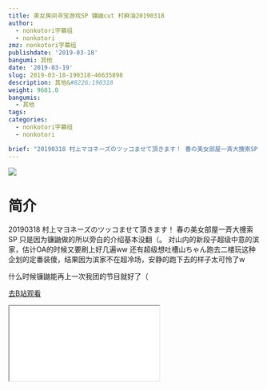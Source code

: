 ```yaml
---
title: 美女房间寻宝游戏SP 镰鼬cut 村麻油20190318
author:
  - nonkotori字幕组
  - nonkotori
zmz: nonkotori字幕组
publishdate: '2019-03-18'
bangumi: 其他
date: '2019-03-19'
slug: 2019-03-18-190318-46635898
description: 其他&#8226;190318
weight: 9681.0
bangumis:
  - 其他
tags:
categories:
  - nonkotori字幕组
  - nonkotori

brief: "20190318 村上マヨネーズのツッコませて頂きます！ 春の美女部屋一斉大捜索SP 只是因为镰鼬做的所以旁白的介绍基本没翻（。 对山内的新段子超级中意的滨家，估计OA的时候又要刷上好几遍ww 还有超级想吐槽山ちゃん跑去二楼玩这种企划的定番装傻，结果因为滨家不在超冷场，安静的跑下去的样子太可怜了w 什么时候镰鼬能再上一次我团的节目就好了（"
---
```

![](https://i.imgur.com/Z9TpWIS.jpg)
# 简介  
20190318 村上マヨネーズのツッコませて頂きます！ 春の美女部屋一斉大捜索SP
只是因为镰鼬做的所以旁白的介绍基本没翻（。
对山内的新段子超级中意的滨家，估计OA的时候又要刷上好几遍ww
还有超级想吐槽山ちゃん跑去二楼玩这种企划的定番装傻，结果因为滨家不在超冷场，安静的跑下去的样子太可怜了w

什么时候镰鼬能再上一次我团的节目就好了（  

[去B站观看](https://www.bilibili.com/video/av46635898/)
<div class ="resp-container"><iframe class="testiframe" src="//player.bilibili.com/player.html?aid=46635898"", scrolling="no", allowfullscreen="true" > </iframe></div> 
